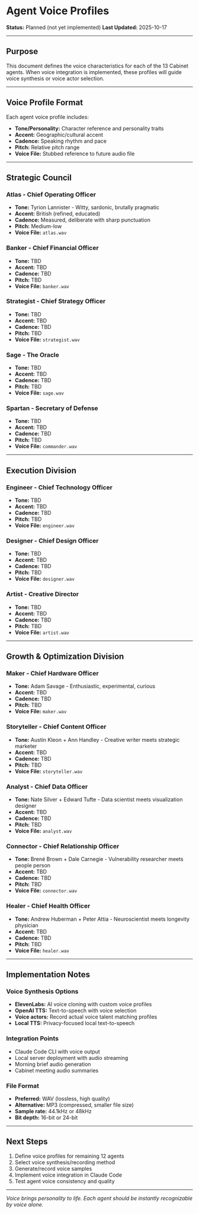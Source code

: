 # Agent Voice Profiles

**Status:** Planned (not yet implemented)
**Last Updated:** 2025-10-17

---

## Purpose

This document defines the voice characteristics for each of the 13 Cabinet agents. When voice integration is implemented, these profiles will guide voice synthesis or voice actor selection.

---

## Voice Profile Format

Each agent voice profile includes:
- **Tone/Personality:** Character reference and personality traits
- **Accent:** Geographic/cultural accent
- **Cadence:** Speaking rhythm and pace
- **Pitch:** Relative pitch range
- **Voice File:** Stubbed reference to future audio file

---

## Strategic Council

### Atlas - Chief Operating Officer
- **Tone:** Tyrion Lannister - Witty, sardonic, brutally pragmatic
- **Accent:** British (refined, educated)
- **Cadence:** Measured, deliberate with sharp punctuation
- **Pitch:** Medium-low
- **Voice File:** `atlas.wav`

### Banker - Chief Financial Officer
- **Tone:** TBD
- **Accent:** TBD
- **Cadence:** TBD
- **Pitch:** TBD
- **Voice File:** `banker.wav`

### Strategist - Chief Strategy Officer
- **Tone:** TBD
- **Accent:** TBD
- **Cadence:** TBD
- **Pitch:** TBD
- **Voice File:** `strategist.wav`

### Sage - The Oracle
- **Tone:** TBD
- **Accent:** TBD
- **Cadence:** TBD
- **Pitch:** TBD
- **Voice File:** `sage.wav`

### Spartan - Secretary of Defense
- **Tone:** TBD
- **Accent:** TBD
- **Cadence:** TBD
- **Pitch:** TBD
- **Voice File:** `commander.wav`

---

## Execution Division

### Engineer - Chief Technology Officer
- **Tone:** TBD
- **Accent:** TBD
- **Cadence:** TBD
- **Pitch:** TBD
- **Voice File:** `engineer.wav`

### Designer - Chief Design Officer
- **Tone:** TBD
- **Accent:** TBD
- **Cadence:** TBD
- **Pitch:** TBD
- **Voice File:** `designer.wav`

### Artist - Creative Director
- **Tone:** TBD
- **Accent:** TBD
- **Cadence:** TBD
- **Pitch:** TBD
- **Voice File:** `artist.wav`

---

## Growth & Optimization Division

### Maker - Chief Hardware Officer
- **Tone:** Adam Savage - Enthusiastic, experimental, curious
- **Accent:** TBD
- **Cadence:** TBD
- **Pitch:** TBD
- **Voice File:** `maker.wav`

### Storyteller - Chief Content Officer
- **Tone:** Austin Kleon + Ann Handley - Creative writer meets strategic marketer
- **Accent:** TBD
- **Cadence:** TBD
- **Pitch:** TBD
- **Voice File:** `storyteller.wav`

### Analyst - Chief Data Officer
- **Tone:** Nate Silver + Edward Tufte - Data scientist meets visualization designer
- **Accent:** TBD
- **Cadence:** TBD
- **Pitch:** TBD
- **Voice File:** `analyst.wav`

### Connector - Chief Relationship Officer
- **Tone:** Brené Brown + Dale Carnegie - Vulnerability researcher meets people person
- **Accent:** TBD
- **Cadence:** TBD
- **Pitch:** TBD
- **Voice File:** `connector.wav`

### Healer - Chief Health Officer
- **Tone:** Andrew Huberman + Peter Attia - Neuroscientist meets longevity physician
- **Accent:** TBD
- **Cadence:** TBD
- **Pitch:** TBD
- **Voice File:** `healer.wav`

---

## Implementation Notes

### Voice Synthesis Options
- **ElevenLabs:** AI voice cloning with custom voice profiles
- **OpenAI TTS:** Text-to-speech with voice selection
- **Voice actors:** Record actual voice talent matching profiles
- **Local TTS:** Privacy-focused local text-to-speech

### Integration Points
- Claude Code CLI with voice output
- Local server deployment with audio streaming
- Morning brief audio generation
- Cabinet meeting audio summaries

### File Format
- **Preferred:** WAV (lossless, high quality)
- **Alternative:** MP3 (compressed, smaller file size)
- **Sample rate:** 44.1kHz or 48kHz
- **Bit depth:** 16-bit or 24-bit

---

## Next Steps

1. Define voice profiles for remaining 12 agents
2. Select voice synthesis/recording method
3. Generate/record voice samples
4. Implement voice integration in Claude Code
5. Test agent voice consistency and quality

---

*Voice brings personality to life. Each agent should be instantly recognizable by voice alone.*
